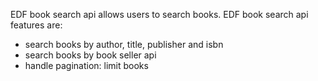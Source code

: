 EDF book search api allows users to search books. 
EDF book search api features are:
- search books by author, title, publisher and isbn
- search books by book seller api
- handle pagination: limit books